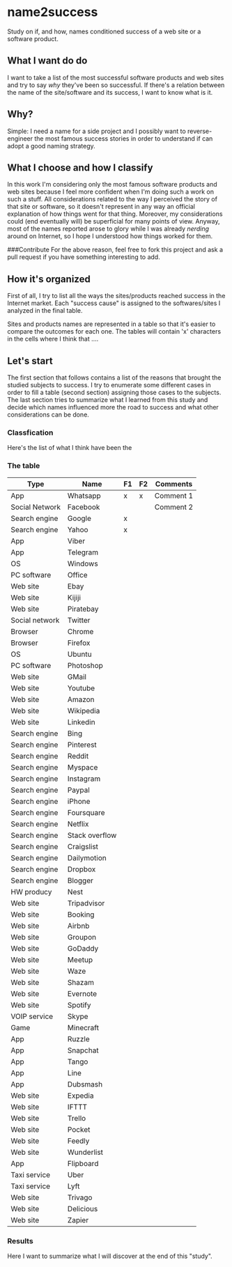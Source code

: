 # name2success
Study on if, and how, names conditioned success of a web site or a software product.

## What I want do do
I want to take a list of the most successful software products and web sites and try to say *why* they've been so successful. If there's a relation between the name of the site/software and its success, I want to know what is it.

## Why?
Simple: I need a name for a side project and I possibly want to reverse-engineer the most famous success stories in order to understand if can adopt a good naming strategy.

## What I choose and how I classify
In this work I'm considering only the most famous software products and web sites because I feel more confident when I'm doing such a work on such a stuff. All considerations related to the way I perceived the story of that site or software, so it doesn't represent in any way an official explanation of how things went for that thing. Moreover, my considerations could (end eventually will) be superficial for many points of view. Anyway, most of the names reported arose to glory while I was already *nerding* around on Internet, so I hope I understood how things worked for them.

###Contribute
For the above reason, feel free to fork this project and ask a pull request if you have something interesting to add.

## How it's organized
First of all, I try to list all the ways the sites/products reached success in the Internet market. Each "success cause" is assigned to the softwares/sites I analyzed in the final table.

Sites and products names are represented in a table so that it's easier to compare the outcomes for each one. The tables will contain 'x' characters in the cells where I think that ....

## Let's start
The first section that follows contains a list of the reasons that brought the studied subjects to success. I try to enumerate some different cases in order to fill a table (second section) assigning those cases to the subjects. The last section tries to summarize what I learned from this study and decide which names influenced more the road to success and what other considerations can be done.


### Classfication
Here's the list of what I think have been the 

### The table

Type           | Name           | F1  | F2  | Comments
---            | ---            | --- | --- |------
App            | Whatsapp       | x   | x   | Comment 1
Social Network | Facebook       |     |     | Comment 2
Search engine  | Google         | x   |     |
Search engine  | Yahoo          | x   | 
App            | Viber          |     |
App            | Telegram       |     |
OS             | Windows        |     |
PC software    | Office         |     |
Web site       | Ebay           |     |
Web site       | Kijiji         |     |
Web site       | Piratebay      |     |
Social network | Twitter        |     |
Browser        | Chrome         |     | 
Browser        | Firefox        |     |
OS             | Ubuntu         |     |
PC software    | Photoshop      |     |
Web site       | GMail          |     |
Web site       | Youtube        |     |
Web site       | Amazon         |     |
Web site       | Wikipedia      |     |
Web site       | Linkedin       |     |
Search engine  | Bing           |     |
Search engine  | Pinterest      |     |
Search engine  | Reddit         |     |
Search engine  | Myspace        |     |
Search engine  | Instagram      |     |
Search engine  | Paypal         |     |
Search engine  | iPhone         |     |
Search engine  | Foursquare     |     |
Search engine  | Netflix        |     |
Search engine  | Stack overflow |     |
Search engine  | Craigslist     |     |
Search engine  | Dailymotion    |     |
Search engine  | Dropbox        |     |
Search engine  | Blogger        |     |
HW producy     | Nest           |     |
Web site       | Tripadvisor    |     |
Web site       | Booking        |     |
Web site       | Airbnb         |     |
Web site       | Groupon        |     |
Web site       | GoDaddy        |     |
Web site       | Meetup         |     |
Web site       | Waze           |     |
Web site       | Shazam         |     |
Web site       | Evernote       |     |
Web site       | Spotify        |     |
VOIP service   | Skype          |     |
Game           | Minecraft      |     |
App            | Ruzzle         |     |
App            | Snapchat       |     |
App            | Tango          |     |
App            | Line           |     |
App            | Dubsmash       |     |
Web site       | Expedia        |     |
Web site       | IFTTT          |     |
Web site       | Trello         |     |
Web site       | Pocket         |     |
Web site       | Feedly         |     |
Web site       | Wunderlist     |     |
App            | Flipboard      |     |
Taxi service   | Uber           |     |
Taxi service   | Lyft           |     |
Web site       | Trivago        |     |
Web site       | Delicious      |     |
Web site       | Zapier         |     |





### Results
Here I want to summarize what I will discover at the end of this "study".

